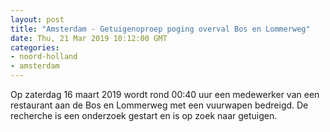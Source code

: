 ```yaml
---
layout: post
title: "Amsterdam - Getuigenoproep poging overval Bos en Lommerweg"
date: Thu, 21 Mar 2019 10:12:00 GMT
categories: 
- noord-holland 
- amsterdam 
---
```


Op zaterdag 16 maart 2019 wordt rond 00:40 uur een medewerker van een restaurant aan de Bos en Lommerweg met een vuurwapen bedreigd. De recherche is een onderzoek gestart en is op zoek naar getuigen.
